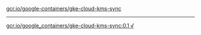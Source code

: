 [gcr.io/google-containers/gke-cloud-kms-sync](https://hub.docker.com/r/sqeven/gke-cloud-kms-sync/tags/) 

----
[gcr.io/google_containers/gke-cloud-kms-sync:0.1 √](https://hub.docker.com/r/sqeven/gke-cloud-kms-sync/tags/)

